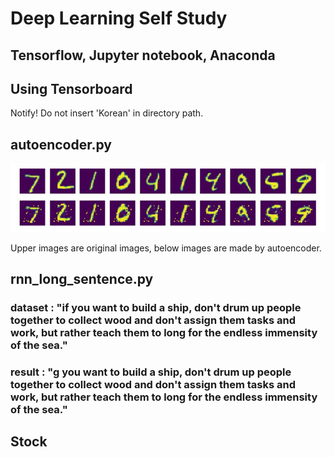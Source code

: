 # Deep Learning Self Study
## Tensorflow, Jupyter notebook, Anaconda

## Using Tensorboard
Notify! Do not insert 'Korean' in directory path.
## autoencoder.py
![Autoencoder_result](./image/autoencoder.JPG)

Upper images are original images,
below images are made by autoencoder.

## rnn_long_sentence.py
### dataset : "if you want to build a ship, don't drum up people together to collect wood and don't assign them tasks and work, but rather teach them to long for the endless immensity of the sea."
### result : "g you want to build a ship, don't drum up people together to collect wood and don't assign them tasks and work, but rather teach them to long for the endless immensity of the sea."

## Stock
